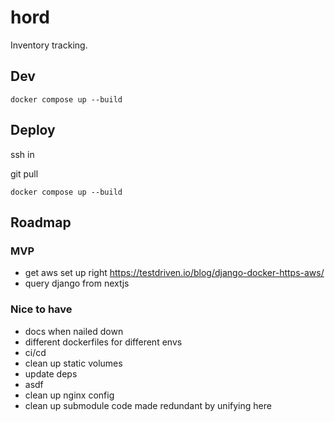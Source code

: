 # hord

Inventory tracking.

## Dev

`docker compose up --build`

## Deploy

ssh in

git pull

`docker compose up --build`

## Roadmap

### MVP

- get aws set up right https://testdriven.io/blog/django-docker-https-aws/
- query django from nextjs

### Nice to have

- docs when nailed down
- different dockerfiles for different envs
- ci/cd
- clean up static volumes
- update deps
- asdf
- clean up nginx config
- clean up submodule code made redundant by unifying here
